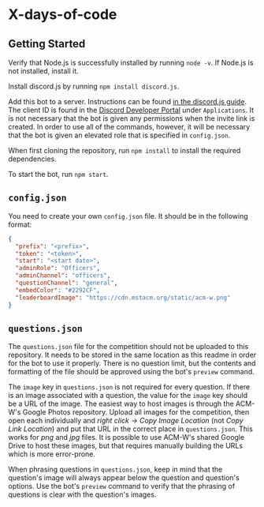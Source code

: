 # X-days-of-code

## Getting Started

Verify that Node.js is successfully installed by running `node -v`. If Node.js is not installed, install it.

Install discord.js by running `npm install discord.js`.

Add this bot to a server. Instructions can be found [in the discord.js guide](https://discordjs.guide/preparations/adding-your-bot-to-servers.html#bot-invite-links). The client ID is found in the [Discord Developer Portal](https://discord.com/developers/applications) under `Applications`. It is not necessary that the bot is given any permissions when the invite link is created. In order to use all of the commands, however, it will be necessary that the bot is given an elevated role that is specified in `config.json`.

When first cloning the repository, run `npm install` to install the required dependencies.

To start the bot, run `npm start`.

## `config.json`

You need to create your own `config.json` file. It should be in the following format:

```json
{
  "prefix": "<prefix>",
  "token": "<token>",
  "start": "<start date>",
  "adminRole": "Officers",
  "adminChannel": "officers",
  "questionChannel": "general",
  "embedColor": "#2292CF",
  "leaderboardImage": "https://cdn.mstacm.org/static/acm-w.png"
}
```

## `questions.json`

The `questions.json` file for the competition should not be uploaded to this repository. It needs to be stored in the same location as this readme in order for the bot to use it properly. There is no question limit, but the contents and formatting of the file should be approved using the bot's `preview` command.

The `image` key in `questions.json` is not required for every question. If there is an image associated with a question, the value for the `image` key should be a URL of the image. The easiest way to host images is through the ACM-W's Google Photos repository. Upload all images for the competition, then open each individually and _right click -> Copy Image Location_ (not _Copy Link Location_) and put that URL in the correct place in `questions.json`. This works for _png_ and _jpg_ files. It is possible to use ACM-W's shared Google Drive to host these images, but that requires manually building the URLs which is more error-prone.

When phrasing questions in `questions.json`, keep in mind that the question's image will always appear below the question and question's options. Use the bot's `preview` command to verify that the phrasing of questions is clear with the question's images.
